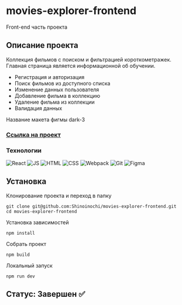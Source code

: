 # movies-explorer-frontend
Front-end часть проекта
## Описание проекта
Коллекция фильмов с поиском и фильтрацией короткометражек. Главная страница является информационной об обучении.
- Регистрация и авторизация
- Поиск фильмов из доступного списка
- Изменение данных пользователя
- Добавление фильма в коллекцию
- Удаление фильма из коллекции
- Валидация данных

Название макета фигмы dark-3

### [Ссылка на проект](https://shinoinochi.movies.nomoredomainsicu.ru/)
### Технологии

![React](https://github.com/Shinoinochi/Shinoinochi/assets/90762444/fca04466-ba77-4117-ac87-d84311450735) 
![JS](https://github.com/Shinoinochi/Shinoinochi/assets/90762444/b944dc7d-72de-48f2-90e3-537eac78bd88) 
![HTML](https://github.com/Shinoinochi/Shinoinochi/assets/90762444/193cc4b0-3d4c-44e8-ad6b-2157e7b61597)
![CSS](https://github.com/Shinoinochi/Shinoinochi/assets/90762444/cce2793e-37ce-4875-93ba-af7e9d13ef9c)
![Webpack](https://github.com/Shinoinochi/expence-tracker/assets/90762444/c7390a7d-9127-40d0-adfc-679459b9ab11)
![Git](https://github.com/Shinoinochi/Shinoinochi/assets/90762444/bdaceb7b-cd52-4b32-824f-4719dcd2139c)
![Figma](https://github.com/Shinoinochi/react-mesto-auth/assets/90762444/07f7649a-506d-4ab4-b8e8-a53ac5e32689)

## Установка
Клонирование проекта и переход в папку
```
git clone git@github.com:Shinoinochi/movies-explorer-frontend.git
cd movies-explorer-frontend
```
Установка зависимостей
```
npm install
```
Собрать проект
```
npm build
```
Локальный запуск
```
npm run dev
```

## Статус: Завершен ✅

